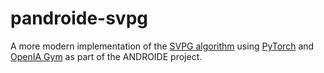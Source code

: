 # pandroide-svpg

A more modern implementation of the [SVPG algorithm](https://github.com/largelymfs/svpg_REINFORCE) using [PyTorch](https://pytorch.org/) and [OpenIA Gym](https://gym.openai.com/) as part of the ANDROIDE project.
